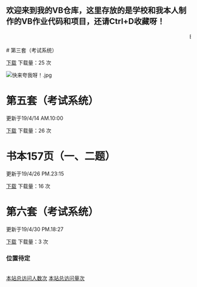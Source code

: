
## 欢迎来到我的VB仓库，这里存放的是学校和我本人制作的VB作业代码和项目，还请Ctrl+D收藏呀！
<link rel="icon" type="image/png" sizes="16x16" href="https://17shiyan2.cn/images/favicon-16x16-next.ico">
<audio autoplay="autopaly">
	<source src="http://music.163.com/song/media/outer/url?id=504835560.mp3" type="audio/mp3">
</audio>
<marquee>By~陈景跃</marquee>
<br>
<br>
# 第三套（考试系统） 

[下载](https://17shiyan2.cn/vbcode/3.rar)   下载量：25 次

![快来夸我呀！.jpg](https://s2.ax1x.com/2019/03/30/ADKVC4.jpg)
	
# 第五套（考试系统） 
更新于19/4/14 AM.10:00

[下载](https://17shiyan2.cn/vbcode/dl/vb(5).rar)   下载量：26 次

# 书本157页（一、二题） 
更新于19/4/26 PM.23:15

[下载](https://17shiyan2.cn/vbcode/dl/周末作业157页2题.rar)   下载量：16 次

# 第六套（考试系统） 
更新于19/4/30 PM.18:27

[下载](https://17shiyan2.cn/vbcode/dl/第六套.rar)   下载量：3 次

### 位置待定

<br>
<script async src="//busuanzi.ibruce.info/busuanzi/2.3/busuanzi.pure.mini.js"></script>
<a align="right" href="#"  onclick="javascript:alert('恭喜！')"><span id="busuanzi_container_site_uv">本站总访问人数<span id="busuanzi_value_site_uv"></span>次</span></a>
<a align="right" href="#"  onclick="javascript:alert('恭喜！')"><span id="busuanzi_container_site_pv">本站总访问量<span id="busuanzi_value_site_pv"></span>次</span></a>
<br>
<br>
